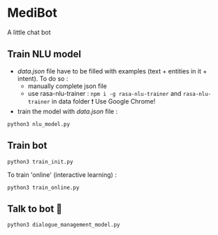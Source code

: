 # MediBot
A little chat bot

## Train NLU model
* _data.json_ file have to be filled with examples (text + entities in it + intent).
To do so :
	* manually complete json file
	* use rasa-nlu-trainer : `npm i -g rasa-nlu-trainer` and `rasa-nlu-trainer` in data folder
:heavy_exclamation_mark: Use Google Chrome!
* train the model with _data.json_ file :
```
python3 nlu_model.py
```

## Train bot
```
python3 train_init.py
```
To train 'online' (interactive learning) :

```
python3 train_online.py
```

## Talk to bot :space_invader:

```
python3 dialogue_management_model.py
```
